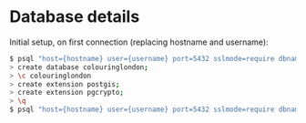 # Database details

Initial setup, on first connection (replacing hostname and username):

```bash
$ psql "host={hostname} user={username} port=5432 sslmode=require dbname=postgres"
> create database colouringlondon;
> \c colouringlondon
> create extension postgis;
> create extension pgcrypto;
> \q
$ psql "host={hostname} user={username} port=5432 sslmode=require dbname=colouringlondon" < 001.create-core.up.sql
```

